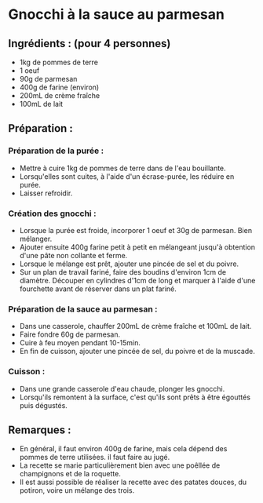 # Gnocchi à la sauce au parmesan

## Ingrédients : (pour 4 personnes)
* 1kg de pommes de terre
* 1 oeuf
* 90g de parmesan
* 400g de farine (environ)
* 200mL de crème fraîche
* 100mL de lait

## Préparation :

### Préparation de la purée :
* Mettre à cuire 1kg de pommes de terre dans de l'eau bouillante.
* Lorsqu'elles sont cuites, à l'aide d'un écrase-purée, les réduire en purée.
* Laisser refroidir.

### Création des gnocchi :
* Lorsque la purée est froide, incorporer 1 oeuf et 30g de parmesan. Bien mélanger.
* Ajouter ensuite 400g farine petit à petit en mélangeant jusqu'à obtention d'une pâte non collante et ferme.
* Lorsque le mélange est prêt, ajouter une pincée de sel et du poivre.
* Sur un plan de travail fariné, faire des boudins d'environ 1cm de diamètre. Découper en cylindres d'1cm de long et marquer à l'aide d'une fourchette avant de réserver dans un plat fariné.

### Préparation de la sauce au parmesan :
* Dans une casserole, chauffer 200mL de crème fraîche et 100mL de lait.
* Faire fondre 60g de parmesan.
* Cuire à feu moyen pendant 10-15min.
* En fin de cuisson, ajouter une pincée de sel, du poivre et de la muscade.

### Cuisson :
* Dans une grande casserole d'eau chaude, plonger les gnocchi.
* Lorsqu'ils remontent à la surface, c'est qu'ils sont prêts à être égouttés puis dégustés.

## Remarques :
* En général, il faut environ 400g de farine, mais cela dépend des pommes de terre utilisées. il faut faire au jugé.
* La recette se marie particulièrement bien avec une poêllée de champignons et de la roquette.
* Il est aussi possible de réaliser la recette avec des patates douces, du potiron, voire un mélange des trois.